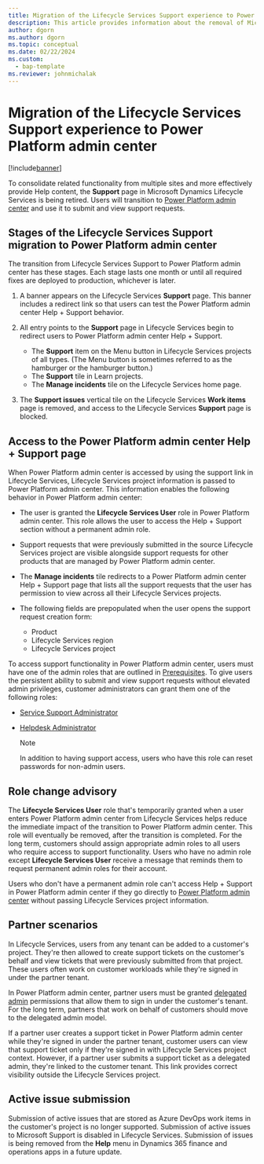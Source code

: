 ```yaml
---
title: Migration of the Lifecycle Services Support experience to Power Platform admin center
description: This article provides information about the removal of Microsoft Dynamics Lifecycle Services Support and migration to Power Platform admin center.
author: dgorn
ms.author: dgorn
ms.topic: conceptual 
ms.date: 02/22/2024
ms.custom: 
  - bap-template
ms.reviewer: johnmichalak
---
```


# Migration of the Lifecycle Services Support experience to Power Platform admin center

[!include[banner](../includes/banner.md)]

To consolidate related functionality from multiple sites and more effectively provide Help content, the **Support** page in Microsoft Dynamics Lifecycle Services is being retired. Users will transition to [Power Platform admin center](/power-platform/admin/admin-documentation) and use it to submit and view support requests.

## Stages of the Lifecycle Services Support migration to Power Platform admin center

The transition from Lifecycle Services Support to Power Platform admin center has these stages. Each stage lasts one month or until all required fixes are deployed to production, whichever is later.

1. A banner appears on the Lifecycle Services **Support** page. This banner includes a redirect link so that users can test the Power Platform admin center Help \+ Support behavior.
1. All entry points to the **Support** page in Lifecycle Services begin to redirect users to Power Platform admin center Help \+ Support.

    - The **Support** item on the Menu button in Lifecycle Services projects of all types. (The Menu button is sometimes referred to as the hamburger or the hamburger button.)
    - The **Support** tile in Learn projects.
    - The **Manage incidents** tile on the Lifecycle Services home page.

1. The **Support issues** vertical tile on the Lifecycle Services **Work items** page is removed, and access to the Lifecycle Services **Support** page is blocked.

## Access to the Power Platform admin center Help + Support page

When Power Platform admin center is accessed by using the support link in Lifecycle Services, Lifecycle Services project information is passed to Power Platform admin center. This information enables the following behavior in Power Platform admin center:

- The user is granted the **Lifecycle Services User** role in Power Platform admin center. This role allows the user to access the Help \+ Support section without a permanent admin role.
- Support requests that were previously submitted in the source Lifecycle Services project are visible alongside support requests for other products that are managed by Power Platform admin center.
- The **Manage incidents** tile redirects to a Power Platform admin center Help \+ Support page that lists all the support requests that the user has permission to view across all their Lifecycle Services projects.
- The following fields are prepopulated when the user opens the support request creation form:

    - Product
    - Lifecycle Services region
    - Lifecycle Services project

To access support functionality in Power Platform admin center, users must have one of the admin roles that are outlined in [Prerequisites](/power-platform/admin/get-help-support#prerequisites). To give users the persistent ability to submit and view support requests without elevated admin privileges, customer administrators can grant them one of the following roles:

- [Service Support Administrator](/entra/identity/role-based-access-control/permissions-reference#service-support-administrator)
- [Helpdesk Administrator](/entra/identity/role-based-access-control/permissions-reference#helpdesk-administrator)

    > [!NOTE]
    > In addition to having support access, users who have this role can reset passwords for non-admin users.

## Role change advisory

The **Lifecycle Services User** role that's temporarily granted when a user enters Power Platform admin center from Lifecycle Services helps reduce the immediate impact of the transition to Power Platform admin center. This role will eventually be removed, after the transition is completed. For the long term, customers should assign appropriate admin roles to all users who require access to support functionality. Users who have no admin role except **Lifecycle Services User** receive a message that reminds them to request permanent admin roles for their account.

Users who don't have a permanent admin role can't access Help \+ Support in Power Platform admin center if they go directly to [Power Platform admin center](/power-platform/admin/admin-documentation) without passing Lifecycle Services project information.

## Partner scenarios

In Lifecycle Services, users from any tenant can be added to a customer's project. They're then allowed to create support tickets on the customer's behalf and view tickets that were previously submitted from that project. These users often work on customer workloads while they're signed in under the partner tenant.

In Power Platform admin center, partner users must be granted [delegated admin](/power-platform/admin/for-partners-delegated-administrator?wt.mc_id=Power%20Platform%20admin%20center_inproducthelp_ghp) permissions that allow them to sign in under the customer's tenant. For the long term, partners that work on behalf of customers should move to the delegated admin model.

If a partner user creates a support ticket in Power Platform admin center while they're signed in under the partner tenant, customer users can view that support ticket only if they're signed in with Lifecycle Services project context. However, if a partner user submits a support ticket as a delegated admin, they're linked to the customer tenant. This link provides correct visibility outside the Lifecycle Services project.

## Active issue submission

Submission of active issues that are stored as Azure DevOps work items in the customer's project is no longer supported. Submission of active issues to Microsoft Support is disabled in Lifecycle Services. Submission of issues is being removed from the **Help** menu in Dynamics 365 finance and operations apps in a future update.
